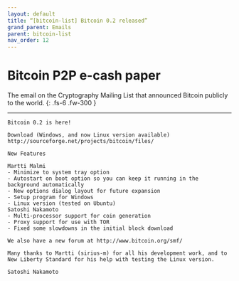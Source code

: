 ```yaml
---
layout: default
title: “[bitcoin-list] Bitcoin 0.2 released”
grand_parent: Emails
parent: bitcoin-list
nav_order: 12
---
```


# Bitcoin P2P e-cash paper

The email on the Cryptography Mailing List that announced Bitcoin publicly to the world.
{: .fs-6 .fw-300 } 

---

```
Bitcoin 0.2 is here!

Download (Windows, and now Linux version available)
http://sourceforge.net/projects/bitcoin/files/

New Features

Martti Malmi
- Minimize to system tray option
- Autostart on boot option so you can keep it running in the
background automatically
- New options dialog layout for future expansion
- Setup program for Windows
- Linux version (tested on Ubuntu)
Satoshi Nakamoto
- Multi-processor support for coin generation
- Proxy support for use with TOR
- Fixed some slowdowns in the initial block download

We also have a new forum at http://www.bitcoin.org/smf/

Many thanks to Martti (sirius-m) for all his development work, and to
New Liberty Standard for his help with testing the Linux version.

Satoshi Nakamoto
```

